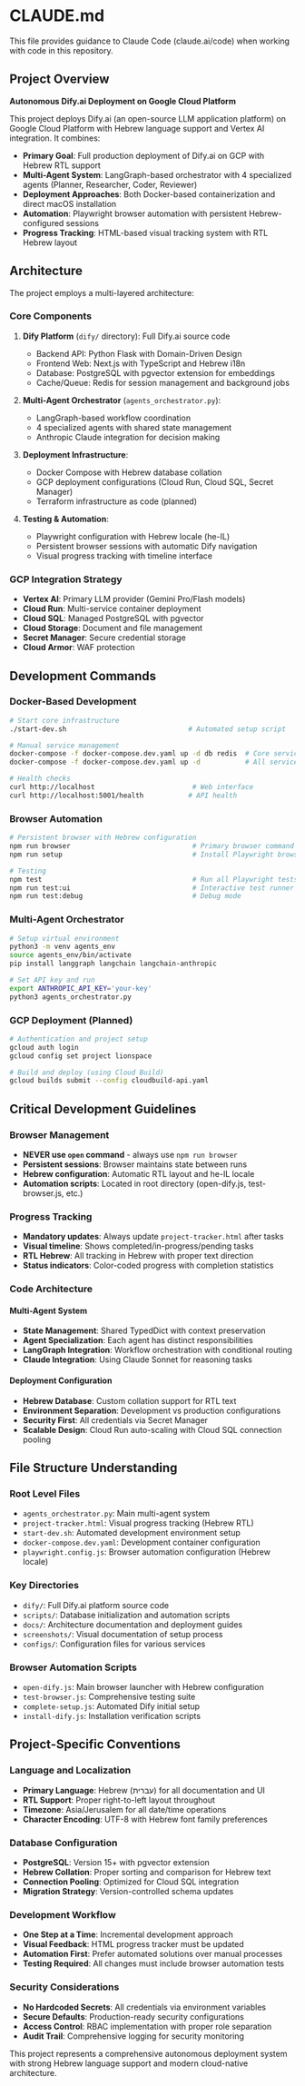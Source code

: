 # CLAUDE.md

This file provides guidance to Claude Code (claude.ai/code) when working with code in this repository.

## Project Overview

**Autonomous Dify.ai Deployment on Google Cloud Platform**

This project deploys Dify.ai (an open-source LLM application platform) on Google Cloud Platform with Hebrew language support and Vertex AI integration. It combines:

- **Primary Goal**: Full production deployment of Dify.ai on GCP with Hebrew RTL support
- **Multi-Agent System**: LangGraph-based orchestrator with 4 specialized agents (Planner, Researcher, Coder, Reviewer)
- **Deployment Approaches**: Both Docker-based containerization and direct macOS installation
- **Automation**: Playwright browser automation with persistent Hebrew-configured sessions
- **Progress Tracking**: HTML-based visual tracking system with RTL Hebrew layout

## Architecture

The project employs a multi-layered architecture:

### Core Components
1. **Dify Platform** (`dify/` directory): Full Dify.ai source code
   - Backend API: Python Flask with Domain-Driven Design
   - Frontend Web: Next.js with TypeScript and Hebrew i18n
   - Database: PostgreSQL with pgvector extension for embeddings
   - Cache/Queue: Redis for session management and background jobs

2. **Multi-Agent Orchestrator** (`agents_orchestrator.py`): 
   - LangGraph-based workflow coordination
   - 4 specialized agents with shared state management
   - Anthropic Claude integration for decision making

3. **Deployment Infrastructure**:
   - Docker Compose with Hebrew database collation
   - GCP deployment configurations (Cloud Run, Cloud SQL, Secret Manager)
   - Terraform infrastructure as code (planned)

4. **Testing & Automation**:
   - Playwright configuration with Hebrew locale (he-IL)
   - Persistent browser sessions with automatic Dify navigation
   - Visual progress tracking with timeline interface

### GCP Integration Strategy
- **Vertex AI**: Primary LLM provider (Gemini Pro/Flash models)
- **Cloud Run**: Multi-service container deployment
- **Cloud SQL**: Managed PostgreSQL with pgvector
- **Cloud Storage**: Document and file management
- **Secret Manager**: Secure credential storage
- **Cloud Armor**: WAF protection

## Development Commands

### Docker-Based Development

```bash
# Start core infrastructure
./start-dev.sh                              # Automated setup script

# Manual service management
docker-compose -f docker-compose.dev.yaml up -d db redis  # Core services
docker-compose -f docker-compose.dev.yaml up -d           # All services

# Health checks
curl http://localhost                        # Web interface
curl http://localhost:5001/health           # API health
```

### Browser Automation

```bash
# Persistent browser with Hebrew configuration
npm run browser                              # Primary browser command
npm run setup                                # Install Playwright browsers

# Testing
npm test                                     # Run all Playwright tests
npm run test:ui                              # Interactive test runner
npm run test:debug                           # Debug mode
```

### Multi-Agent Orchestrator

```bash
# Setup virtual environment
python3 -m venv agents_env
source agents_env/bin/activate
pip install langgraph langchain langchain-anthropic

# Set API key and run
export ANTHROPIC_API_KEY='your-key'
python3 agents_orchestrator.py
```

### GCP Deployment (Planned)

```bash
# Authentication and project setup
gcloud auth login
gcloud config set project lionspace

# Build and deploy (using Cloud Build)
gcloud builds submit --config cloudbuild-api.yaml
```

## Critical Development Guidelines

### Browser Management
- **NEVER use `open` command** - always use `npm run browser`
- **Persistent sessions**: Browser maintains state between runs
- **Hebrew configuration**: Automatic RTL layout and he-IL locale
- **Automation scripts**: Located in root directory (open-dify.js, test-browser.js, etc.)

### Progress Tracking
- **Mandatory updates**: Always update `project-tracker.html` after tasks
- **Visual timeline**: Shows completed/in-progress/pending tasks
- **RTL Hebrew**: All tracking in Hebrew with proper text direction
- **Status indicators**: Color-coded progress with completion statistics

### Code Architecture

#### Multi-Agent System
- **State Management**: Shared TypedDict with context preservation
- **Agent Specialization**: Each agent has distinct responsibilities
- **LangGraph Integration**: Workflow orchestration with conditional routing
- **Claude Integration**: Using Claude Sonnet for reasoning tasks

#### Deployment Configuration
- **Hebrew Database**: Custom collation support for RTL text
- **Environment Separation**: Development vs production configurations  
- **Security First**: All credentials via Secret Manager
- **Scalable Design**: Cloud Run auto-scaling with Cloud SQL connection pooling

## File Structure Understanding

### Root Level Files
- `agents_orchestrator.py`: Main multi-agent system
- `project-tracker.html`: Visual progress tracking (Hebrew RTL)
- `start-dev.sh`: Automated development environment setup
- `docker-compose.dev.yaml`: Development container configuration
- `playwright.config.js`: Browser automation configuration (Hebrew locale)

### Key Directories
- `dify/`: Full Dify.ai platform source code
- `scripts/`: Database initialization and automation scripts
- `docs/`: Architecture documentation and deployment guides
- `screenshots/`: Visual documentation of setup process
- `configs/`: Configuration files for various services

### Browser Automation Scripts
- `open-dify.js`: Main browser launcher with Hebrew configuration
- `test-browser.js`: Comprehensive testing suite
- `complete-setup.js`: Automated Dify initial setup
- `install-dify.js`: Installation verification scripts

## Project-Specific Conventions

### Language and Localization
- **Primary Language**: Hebrew (עברית) for all documentation and UI
- **RTL Support**: Proper right-to-left layout throughout
- **Timezone**: Asia/Jerusalem for all date/time operations
- **Character Encoding**: UTF-8 with Hebrew font family preferences

### Database Configuration
- **PostgreSQL**: Version 15+ with pgvector extension
- **Hebrew Collation**: Proper sorting and comparison for Hebrew text
- **Connection Pooling**: Optimized for Cloud SQL integration
- **Migration Strategy**: Version-controlled schema updates

### Development Workflow
- **One Step at a Time**: Incremental development approach
- **Visual Feedback**: HTML progress tracker must be updated
- **Automation First**: Prefer automated solutions over manual processes
- **Testing Required**: All changes must include browser automation tests

### Security Considerations
- **No Hardcoded Secrets**: All credentials via environment variables
- **Secure Defaults**: Production-ready security configurations
- **Access Control**: RBAC implementation with proper role separation
- **Audit Trail**: Comprehensive logging for security monitoring

This project represents a comprehensive autonomous deployment system with strong Hebrew language support and modern cloud-native architecture.